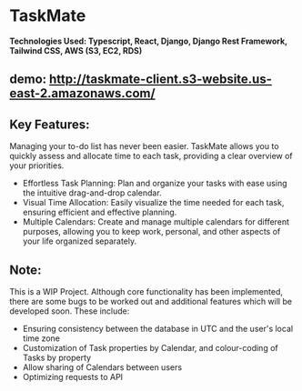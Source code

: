 # TaskMate #
**Technologies Used: Typescript, React, Django, Django Rest Framework, Tailwind CSS, AWS (S3, EC2, RDS)**

## demo: http://taskmate-client.s3-website.us-east-2.amazonaws.com/

## Key Features:
Managing your to-do list has never been easier. TaskMate allows you to quickly assess and allocate time to each task, providing a clear overview of your priorities.
* Effortless Task Planning: Plan and organize your tasks with ease using the intuitive drag-and-drop calendar.
* Visual Time Allocation: Easily visualize the time needed for each task, ensuring efficient and effective planning.
* Multiple Calendars: Create and manage multiple calendars for different purposes, allowing you to keep work, personal, and other aspects of your life organized separately.


## Note: 
This is a WIP Project. Although core functionality has been implemented, there are some bugs to be worked out and additional features which will be developed soon. These include:
* Ensuring consistency between the database in UTC and the user's local time zone
* Customization of Task properties by Calendar, and colour-coding of Tasks by property
* Allow sharing of Calendars between users
* Optimizing requests to API
